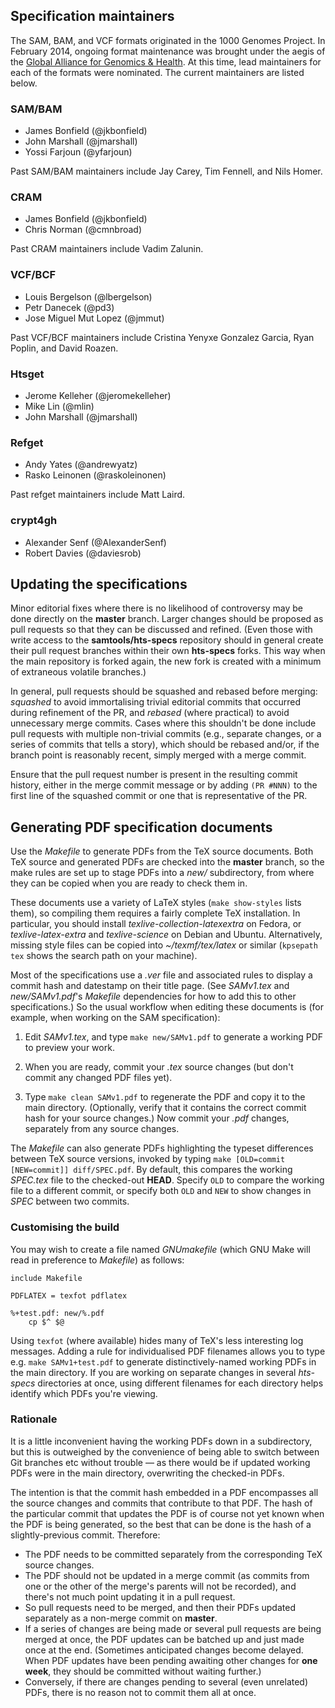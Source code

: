 ## Specification maintainers

The SAM, BAM, and VCF formats originated in the 1000 Genomes Project.
In February 2014, ongoing format maintenance was brought under the aegis of the [Global Alliance for Genomics & Health][ga4gh-ff].
At this time, lead maintainers for each of the formats were nominated.
The current maintainers are listed below.

### SAM/BAM

* James Bonfield (@jkbonfield)
* John Marshall (@jmarshall)
* Yossi Farjoun (@yfarjoun)

Past SAM/BAM maintainers include Jay Carey, Tim Fennell, and Nils Homer.

### CRAM

* James Bonfield (@jkbonfield)
* Chris Norman (@cmnbroad)

Past CRAM maintainers include Vadim Zalunin.

### VCF/BCF

* Louis Bergelson (@lbergelson)
* Petr Danecek (@pd3)
* Jose Miguel Mut Lopez (@jmmut)

Past VCF/BCF maintainers include Cristina Yenyxe Gonzalez Garcia, Ryan Poplin, and David Roazen.

### Htsget

* Jerome Kelleher (@jeromekelleher)
* Mike Lin (@mlin)
* John Marshall (@jmarshall)

### Refget

* Andy Yates (@andrewyatz)
* Rasko Leinonen (@raskoleinonen)

Past refget maintainers include Matt Laird.

### crypt4gh

* Alexander Senf (@AlexanderSenf)
* Robert Davies (@daviesrob)

[ga4gh-ff]:  https://www.ga4gh.org/howwework/workstreams/#lsg


## Updating the specifications

Minor editorial fixes where there is no likelihood of controversy may be done directly on the **master** branch.
Larger changes should be proposed as pull requests so that they can be discussed and refined.
(Even those with write access to the **samtools/hts-specs** repository should in general create their pull request branches within their own **hts-specs** forks.
This way when the main repository is forked again, the new fork is created with a minimum of extraneous volatile branches.)

In general, pull requests should be squashed and rebased before merging: _squashed_ to avoid immortalising trivial editorial commits that occurred during refinement of the PR, and _rebased_ (where practical) to avoid unnecessary merge commits.
Cases where this shouldn't be done include pull requests with multiple non-trivial commits (e.g., separate changes, or a series of commits that tells a story), which should be rebased and/or, if the branch point is reasonably recent, simply merged with a merge commit.

Ensure that the pull request number is present in the resulting commit history, either in the merge commit message or by adding `(PR #NNN)` to the first line of the squashed commit or one that is representative of the PR.

## Generating PDF specification documents

Use the _Makefile_ to generate PDFs from the TeX source documents.
Both TeX source and generated PDFs are checked into the **master** branch, so the make rules are set up to stage PDFs into a _new/_ subdirectory, from where they can be copied when you are ready to check them in.

These documents use a variety of LaTeX styles (`make show-styles` lists them), so compiling them requires a fairly complete TeX installation.
In particular, you should install _texlive-collection-latexextra_ on Fedora, or _texlive-latex-extra_ and _texlive-science_ on Debian and Ubuntu.
Alternatively, missing style files can be copied into _~/texmf/tex/latex_ or similar (`kpsepath tex` shows the search path on your machine).

Most of the specifications use a _.ver_ file and associated rules to display a commit hash and datestamp on their title page.
(See _SAMv1.tex_ and _new/SAMv1.pdf_'s _Makefile_ dependencies for how to add this to other specifications.)
So the usual workflow when editing these documents is (for example, when working on the SAM specification):

1. Edit _SAMv1.tex_, and type `make new/SAMv1.pdf` to generate a working PDF to preview your work.

2. When you are ready, commit your _.tex_ source changes (but don't commit any changed PDF files yet).

3. Type `make clean SAMv1.pdf` to regenerate the PDF and copy it to the main directory.
(Optionally, verify that it contains the correct commit hash for your source changes.)
Now commit your _.pdf_ changes, separately from any source changes.

The _Makefile_ can also generate PDFs highlighting the typeset differences between TeX source versions, invoked by typing `make [OLD=commit [NEW=commit]] diff/SPEC.pdf`.
By default, this compares the working _SPEC.tex_ file to the checked-out **HEAD**.
Specify `OLD` to compare the working file to a different commit, or specify both `OLD` and `NEW` to show changes in _SPEC_ between two commits.

### Customising the build

You may wish to create a file named _GNUmakefile_ (which GNU Make will read in preference to _Makefile_) as follows:

```make
include Makefile

PDFLATEX = texfot pdflatex

%+test.pdf: new/%.pdf
	cp $^ $@
```

Using `texfot` (where available) hides many of TeX's less interesting log messages.
Adding a rule for individualised PDF filenames allows you to type e.g. `make SAMv1+test.pdf` to generate distinctively-named working PDFs in the main directory.
If you are working on separate changes in several _hts-specs_ directories at once, using different filenames for each directory helps identify which PDFs you're viewing.

### Rationale

It is a little inconvenient having the working PDFs down in a subdirectory, but this is outweighed by the convenience of being able to switch between Git branches etc without trouble — as there would be if updated working PDFs were in the main directory, overwriting the checked-in PDFs.

The intention is that the commit hash embedded in a PDF encompasses all the source changes and commits that contribute to that PDF.
The hash of the particular commit that updates the PDF is of course not yet known when the PDF is being generated, so the best that can be done is the hash of a slightly-previous commit.
Therefore:
* The PDF needs to be committed separately from the corresponding TeX source changes.
* The PDF should not be updated in a merge commit (as commits from one or the other of the merge's parents will not be recorded), and there's not much point updating it in a pull request.
* So pull requests need to be merged, and then their PDFs updated separately as a non-merge commit on **master**.
* If a series of changes are being made or several pull requests are being merged at once, the PDF updates can be batched up and just made once at the end.
(Sometimes anticipated changes become delayed.
When PDF updates have been pending awaiting other changes for **one week**, they should be committed without waiting further.)
* Conversely, if there are changes pending to several (even unrelated) PDFs, there is no reason not to commit them all at once.

<!-- vim:set linebreak: -->
